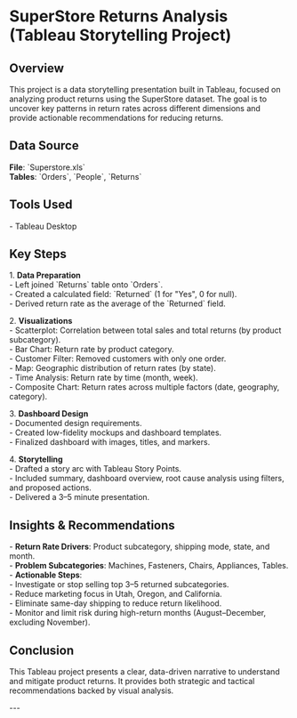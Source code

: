 # SuperStore Returns Analysis (Tableau Storytelling Project)

## Overview

This project is a data storytelling presentation built in Tableau, focused on analyzing product returns using the SuperStore dataset. The goal is to uncover key patterns in return rates across different dimensions and provide actionable recommendations for reducing returns.

## Data Source

**File**: \`Superstore.xls\`  
**Tables**: \`Orders\`, \`People\`, \`Returns\`

## Tools Used

\- Tableau Desktop

## Key Steps

1\. **Data Preparation**  
   \- Left joined \`Returns\` table onto \`Orders\`.  
   \- Created a calculated field: \`Returned\` (1 for "Yes", 0 for null).  
   \- Derived return rate as the average of the \`Returned\` field.

2\. **Visualizations**  
   \- Scatterplot: Correlation between total sales and total returns (by product subcategory).  
   \- Bar Chart: Return rate by product category.  
   \- Customer Filter: Removed customers with only one order.  
   \- Map: Geographic distribution of return rates (by state).  
   \- Time Analysis: Return rate by time (month, week).  
   \- Composite Chart: Return rates across multiple factors (date, geography, category).

3\. **Dashboard Design**  
   \- Documented design requirements.  
   \- Created low-fidelity mockups and dashboard templates.  
   \- Finalized dashboard with images, titles, and markers.

4\. **Storytelling**  
   \- Drafted a story arc with Tableau Story Points.  
   \- Included summary, dashboard overview, root cause analysis using filters, and proposed actions.  
   \- Delivered a 3–5 minute presentation.

## Insights & Recommendations

\- **Return Rate Drivers**: Product subcategory, shipping mode, state, and month.  
\- **Problem Subcategories**: Machines, Fasteners, Chairs, Appliances, Tables.  
\- **Actionable Steps**:  
  \- Investigate or stop selling top 3–5 returned subcategories.  
  \- Reduce marketing focus in Utah, Oregon, and California.  
  \- Eliminate same-day shipping to reduce return likelihood.  
  \- Monitor and limit risk during high-return months (August–December, excluding November).

## Conclusion

This Tableau project presents a clear, data-driven narrative to understand and mitigate product returns. It provides both strategic and tactical recommendations backed by visual analysis.

\---

